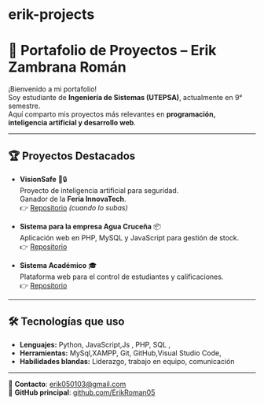 # erik-projects
# 🚀 Portafolio de Proyectos – Erik Zambrana Román

¡Bienvenido a mi portafolio!  
Soy estudiante de **Ingeniería de Sistemas (UTEPSA)**, actualmente en 9° semestre.  
Aquí comparto mis proyectos más relevantes en **programación, inteligencia artificial y desarrollo web**.

---

## 🏆 Proyectos Destacados

- **VisionSafe** 🧠🔒  
  Proyecto de inteligencia artificial para seguridad.  
  Ganador de la **Feria InnovaTech**.  
  👉 [Repositorio](https://github.com/ErikRoman05/visionsafe) *(cuando lo subas)*

- **Sistema para la empresa Agua Cruceña** 📦  
  Aplicación web en PHP, MySQL y JavaScript para gestión de stock.  
  👉 [Repositorio](https://github.com/ErikRoman05/inventarios)

- **Sistema Académico** 🎓  
  Plataforma web para el control de estudiantes y calificaciones.  
  👉 [Repositorio](https://github.com/ErikRoman05/academico)

---

## 🛠️ Tecnologías que uso
- **Lenguajes:** Python, JavaScript,Js , PHP, SQL ,
- **Herramientas:** MySql,XAMPP, Git, GitHub,Visual Studio Code,  
- **Habilidades blandas:** Liderazgo, trabajo en equipo, comunicación  

---

📩 **Contacto**: erik050103@gmail.com  
🔗 **GitHub principal**: [github.com/ErikRoman05](https://github.com/ErikRoman05)
